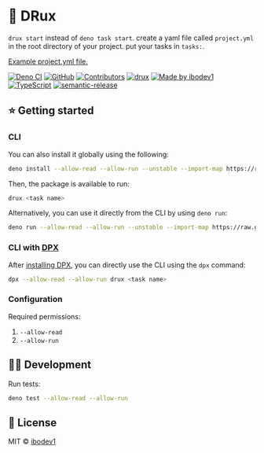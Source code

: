 # 🏁 DRux

`drux start` instead of `deno task start`. create a yaml file called `project.yml` in the root directory of your project. put your tasks in `tasks:`.

[Example project.yml file.](./project.yml)

[![Deno CI](https://github.com/ibodev1/drux/workflows/Deno%20CI/badge.svg)](https://github.com/ibodev1/drux/actions)
[![GitHub](https://img.shields.io/github/license/ibodev1/drux)](https://github.com/ibodev1/drux/blob/master/LICENSE)
[![Contributors](https://img.shields.io/github/contributors/ibodev1/drux)](https://github.com/ibodev1/drux/graphs/contributors)
[![drux](https://img.shields.io/badge/ibodev1-drux-brightgreen)](https://ibodev1.github.io/drux/)
[![Made by ibodev1](https://img.shields.io/badge/made%20by-ibodev1-0082fb)](https://github.com/ibodev1)
[![TypeScript](https://img.shields.io/badge/types-TypeScript-blue)](https://github.com/ibodev1/drux)
[![semantic-release](https://img.shields.io/badge/%20%20%F0%9F%93%A6%F0%9F%9A%80-semantic--release-e10079.svg)](https://github.com/semantic-release/semantic-release)

## ⭐ Getting started

### CLI

You can also install it globally using the following:

```bash
deno install --allow-read --allow-run --unstable --import-map https://raw.githubusercontent.com/ibodev1/drux/master/import_map.json -n drux https://raw.githubusercontent.com/ibodev1/drux/master/cli.ts
```

Then, the package is available to run:

```bash
drux <task name>
```

Alternatively, you can use it directly from the CLI by using `deno run`:

```bash
deno run --allow-read --allow-run --unstable --import-map https://raw.githubusercontent.com/ibodev1/drux/master/import_map.json -n drux https://raw.githubusercontent.com/ibodev1/drux/master/cli.ts <task name>
```

### CLI with [DPX](https://github.com/denorg/dpx)

After [installing DPX](https://github.com/denorg/dpx), you can directly use the CLI using the `dpx` command:

```bash
dpx --allow-read --allow-run drux <task name>
```

### Configuration

Required permissions:

1. `--allow-read`
2. `--allow-run`

## 👩‍💻 Development

Run tests:

```bash
deno test --allow-read --allow-run
```

## 📄 License

MIT © [ibodev1](https://ibodev1.github.io)
